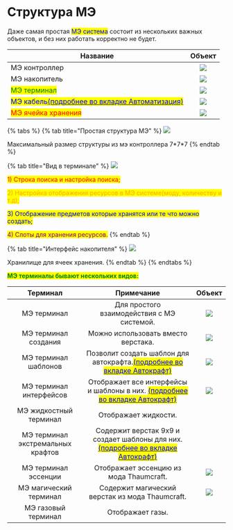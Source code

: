 # Структура МЭ

Даже самая простая <mark style="color:blue;">МЭ система</mark> состоит из нескольких важных объектов, и без них работать корректно не будет.

| Название                                                                                                                        |                                           Объект                                           |
| ------------------------------------------------------------------------------------------------------------------------------- | :----------------------------------------------------------------------------------------: |
| МЭ контроллер                                                                                                                   | ![](https://ftbwiki.org/images/5/58/Grid\_ME\_Controller\_\(Applied\_Energistics\_2\).png) |
| МЭ накопитель                                                                                                                   |                  ![](https://ftbwiki.org/images/4/4d/Grid\_ME\_Drive.png)                  |
| <mark style="color:green;">МЭ терминал</mark>                                                                                   |                 ![](https://ftbwiki.org/images/9/91/Grid\_ME\_Terminal.png)                |
| <mark style="color:blue;">МЭ кабель</mark>[<mark style="color:blue;">(подробнее во вкладке Автоматизация)</mark>](avtokraft.md) |          ![](https://ftbwiki.org/images/d/d3/Grid\_ME\_Glass\_Cable\_-\_Fluix.png)         |
| <mark style="color:red;">МЭ ячейка хранения</mark>                                                                              |            ![](https://ftbwiki.org/images/e/e9/Grid\_16k\_ME\_Storage\_Cell.png)           |

{% tabs %}
{% tab title="Простая структура МЭ" %}
![](broken-reference)

Максимальный размер структуры из мэ контроллера 7\*7\*7
{% endtab %}

{% tab title="Вид в терминале" %}
![](broken-reference)

<mark style="color:red;">1) Строка поиска и настройка поиска;</mark>

<mark style="color:orange;">2) Настройка отображения ресурсов в МЭ системе(моду, количеству и т.д);</mark>

<mark style="color:blue;">3) Отображение предметов которые хранятся или те что можно создать;</mark>

<mark style="color:purple;">4) Слоты для хранения ресурсов.</mark>
{% endtab %}

{% tab title="Интерфейс накопителя" %}
![](broken-reference)

Хранилище для ячеек хранения.
{% endtab %}
{% endtabs %}

<mark style="color:green;">**МЭ терминалы бывают нескольких видов:**</mark>

|              Терминал             |                                                             Примечание                                                            |                                               Объект                                               |
| :-------------------------------: | :-------------------------------------------------------------------------------------------------------------------------------: | :------------------------------------------------------------------------------------------------: |
|            МЭ терминал            |                                             Для простого взаимодействия с МЭ системой.                                            |                     ![](https://ftbwiki.org/images/9/91/Grid\_ME\_Terminal.png)                    |
|        МЭ терминал создания       |                                                Можно использовать вместо верстака.                                                | ![](https://ftbwiki.org/images/4/46/Grid\_ME\_Crafting\_Terminal\_\(Applied\_Energistics\_2\).png) |
|        МЭ терминал шаблонов       |      Позволит создать шаблон для автокрафта.[<mark style="color:blue;">(подробнее во вкладке Автокрафт)</mark>](avtokraft.md)     |                ![](https://ftbwiki.org/images/7/77/Grid\_ME\_Pattern\_Terminal.png)                |
|      МЭ терминал интерфейсов      |    Отображает все интерфейсы и шаблоны в них. [<mark style="color:blue;">(подробнее во вкладке Автокрафт)</mark>](avtokraft.md)   |               ![](https://ftbwiki.org/images/5/59/Grid\_ME\_Interface\_Terminal.png)               |
|       МЭ жидкостный терминал      |                                                        Отображает жидкости.                                                       |                                                                                                    |
| МЭ терминал экстремальных крафтов | Содержит верстак 9х9 и создает шаблоны для них. [<mark style="color:blue;">(подробнее во вкладке Автокрафт)</mark>](avtokraft.md) |                                                                                                    |
|        МЭ терминал эссенции       |                                              Отображает эссенцию из мода Thaumcraft.                                              |            ![](https://ftbwiki.org/images/d/dc/Grid\_Essentia\_Conversion\_Monitor.png)            |
|       МЭ магический терминал      |                                          Содержит магический верстак из мода Thaumcraft.                                          |              ![](https://ftbwiki.org/images/2/27/Grid\_Arcane\_Crafting\_Terminal.png)             |
|        МЭ газовый терминал        |                                                          Отображает газы.                                                         |                                                                                                    |





